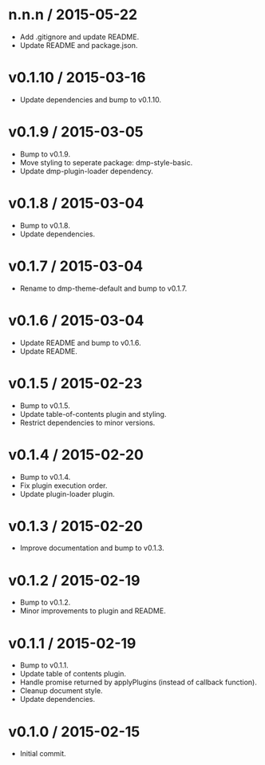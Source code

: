 
n.n.n / 2015-05-22
==================

  * Add .gitignore and update README.
  * Update README and package.json.

v0.1.10 / 2015-03-16
====================

  * Update dependencies and bump to v0.1.10.

v0.1.9 / 2015-03-05
===================

  * Bump to v0.1.9.
  * Move styling to seperate package: dmp-style-basic.
  * Update dmp-plugin-loader dependency.

v0.1.8 / 2015-03-04
===================

  * Bump to v0.1.8.
  * Update dependencies.

v0.1.7 / 2015-03-04
===================

  * Rename to dmp-theme-default and bump to v0.1.7.

v0.1.6 / 2015-03-04
===================

  * Update README and bump to v0.1.6.
  * Update README.

v0.1.5 / 2015-02-23
===================

  * Bump to v0.1.5.
  * Update table-of-contents plugin and styling.
  * Restrict dependencies to minor versions.

v0.1.4 / 2015-02-20
===================

  * Bump to v0.1.4.
  * Fix plugin execution order.
  * Update plugin-loader plugin.

v0.1.3 / 2015-02-20
===================

  * Improve documentation and bump to v0.1.3.

v0.1.2 / 2015-02-19
===================

  * Bump to v0.1.2.
  * Minor improvements to plugin and README.

v0.1.1 / 2015-02-19
===================

  * Bump to v0.1.1.
  * Update table of contents plugin.
  * Handle promise returned by applyPlugins (instead of callback function).
  * Cleanup document style.
  * Update dependencies.

v0.1.0 / 2015-02-15
===================

  * Initial commit.
